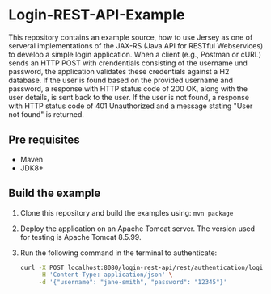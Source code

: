 # Login-REST-API-Example

This repository contains an example source, how to use Jersey as one of serveral implementations of the 
JAX-RS (Java API for RESTful Webservices) to develop a simple login application. When a client 
(e.g., Postman or cURL) sends an HTTP POST with crendentials consisting of the username und password,
the application validates these credentials against a H2 database. If the user is found based on the
provided username and password, a response with HTTP status code of 200 OK, along with the user details,
is sent back to the user. If the user is not found, a response with HTTP status code of 401 Unauthorized
and a message stating "User not found" is returned.



## Pre requisites
 * Maven
 * JDK8+
 
## Build the example
 1. Clone this repository and build the examples using:
     `mvn package`

 2. Deploy the application on an Apache Tomcat server. The version used for testing is
    Apache Tomcat 8.5.99.

 3. Run the following command in the terminal to authenticate:

    ```bash
    curl -X POST localhost:8080/login-rest-api/rest/authentication/login \
         -H 'Content-Type: application/json' \
         -d '{"username": "jane-smith", "password": "12345"}'
    ```

